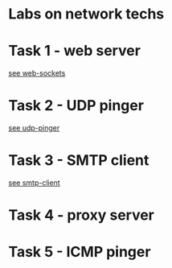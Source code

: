 # Labs on network techs

# Task 1 - web server
[see web-sockets](./web-sockets/readme.md)

# Task 2 - UDP pinger
[see udp-pinger](./udp-pinger/readme.md)

# Task 3 - SMTP client
[see smtp-client](./smtp-client/readme.md)


# Task 4 - proxy server

# Task 5 - ICMP pinger
